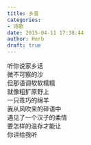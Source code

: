 ```yaml
---  
title: 乡音  
categories:  
- 诗歌  
date: 2015-04-11 17:38:44  
author: Herb  
draft: true
---  
```

听你说家乡话  
微不可察的沙  
但那语调软软糯糯  
就像粗犷原野上  
一只乖巧的绵羊  
我从风吹来的碎语中  
遇见了一个汉子的柔情  
要怎样的温存才能让  
你讲给我听